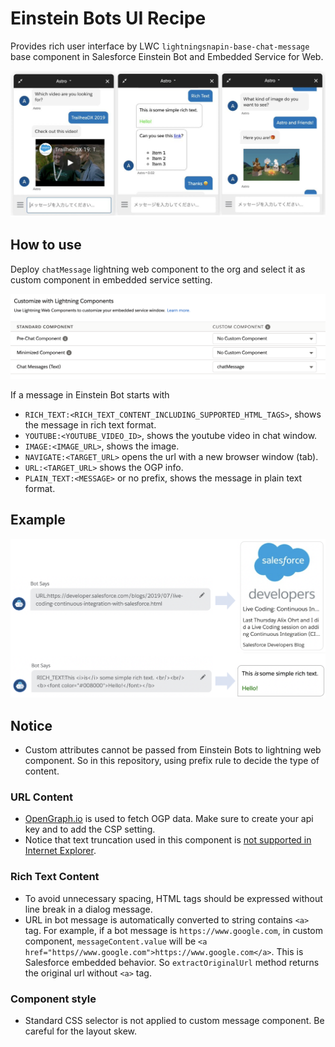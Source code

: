 # Einstein Bots UI Recipe
Provides rich user interface by LWC `lightningsnapin-base-chat-message` base component in Salesforce Einstein Bot and Embedded Service for Web.

![](img/screenshots.jpg)

## How to use
Deploy `chatMessage` lightning web component to the org and select it as custom component in embedded service setting.

<kbd><img src="img/embeddedservice_setting.png"></kbd>

If a message in Einstein Bot starts with
* `RICH_TEXT:<RICH_TEXT_CONTENT_INCLUDING_SUPPORTED_HTML_TAGS>`, shows the message in rich text format.
* `YOUTUBE:<YOUTUBE_VIDEO_ID>`, shows the youtube video in chat window.
* `IMAGE:<IMAGE_URL>`, shows the image.
* `NAVIGATE:<TARGET_URL>` opens the url with a new browser window (tab).
* `URL:<TARGET_URL>` shows the OGP info.
* `PLAIN_TEXT:<MESSAGE>` or no prefix, shows the message in plain text format.

## Example
<img src="img/message_examples.png" width="600">

## Notice
* Custom attributes cannot be passed from Einstein Bots to lightning web component. So in this repository, using prefix rule to decide the type of content.

### URL Content
* [OpenGraph.io](https://www.opengraph.io/) is used to fetch OGP data. Make sure to create your api key and to add the CSP setting.
* Notice that text truncation used in this component is [not supported in Internet Explorer](https://developer.mozilla.org/en-US/docs/Web/CSS/-webkit-line-clamp).

### Rich Text Content
* To avoid unnecessary spacing, HTML tags should be expressed without line break in a dialog message.
* URL in bot message is automatically converted to string contains `<a>` tag. For example, if a bot message is `https://www.google.com`, in custom component, `messageContent.value` will be `<a href="https//www.google.com">https://www.google.com</a>`. This is Salesforce embedded behavior. So `extractOriginalUrl` method returns the original url without `<a>` tag.

### Component style
* Standard CSS selector is not applied to custom message component. Be careful for the layout skew.

